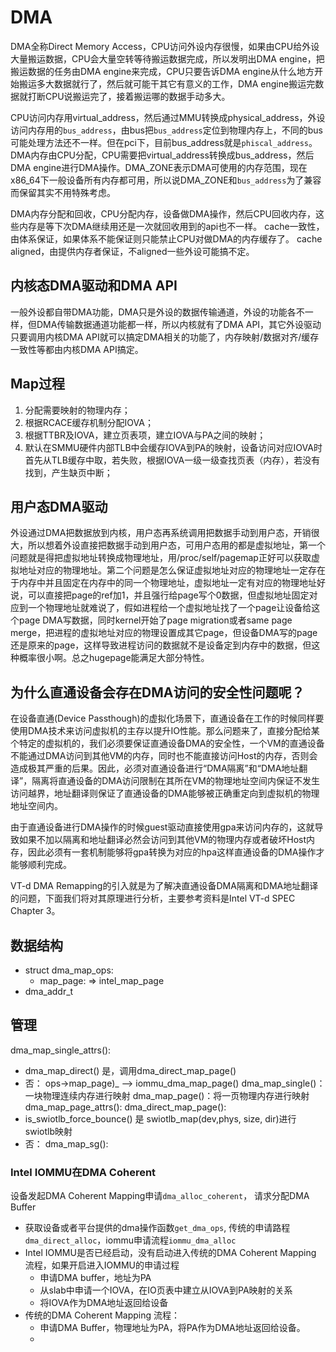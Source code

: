 # DMA
DMA全称Direct Memory Access，CPU访问外设内存很慢，如果由CPU给外设大量搬运数据，CPU会大量空转等待搬运数据完成，所以发明出DMA engine，把搬运数据的任务由DMA engine来完成，CPU只要告诉DMA engine从什么地方开始搬运多大数据就行了，然后就可能干其它有意义的工作，DMA engine搬运完数据就打断CPU说搬运完了，接着搬运哪的数据手动多大。

CPU访问内存用virtual_address，然后通过MMU转换成physical_address，外设访问内存用的`bus_address`，由bus把`bus_address`定位到物理内存上，不同的bus可能处理方法还不一样。但在pci下，目前bus_address就是`phiscal_address`。DMA内存由CPU分配，CPU需要把virtual_address转换成bus_address，然后DMA engine进行DMA操作。DMA_ZONE表示DMA可使用的内存范围，现在x86_64下一般设备所有内存都可用，所以说DMA_ZONE和`bus_address`为了兼容而保留其实不用特殊考虑。

DMA内存分配和回收，CPU分配内存，设备做DMA操作，然后CPU回收内存，这些内存是等下次DMA继续用还是一次就回收用到的api也不一样。
cache一致性，由体系保证，如果体系不能保证则只能禁止CPU对做DMA的内存缓存了。
cache aligned，由提供内存者保证，不aligned一些外设可能搞不定。

## 内核态DMA驱动和DMA API
一般外设都自带DMA功能，DMA只是外设的数据传输通道，外设的功能各不一样，但DMA传输数据通道功能都一样，所以内核就有了DMA API，其它外设驱动只要调用内核DMA API就可以搞定DMA相关的功能了，内存映射/数据对齐/缓存一致性等都由内核DMA API搞定。


## Map过程

1. 分配需要映射的物理内存；
2. 根据RCACE缓存机制分配IOVA；
3. 根据TTBR及IOVA，建立页表项，建立IOVA与PA之间的映射；
4. 默认在SMMU硬件内部TLB中会缓存IOVA到PA的映射，设备访问对应IOVA时首先从TLB缓存中取，若失败，根据IOVA一级一级查找页表（内存），若没有找到，产生缺页中断；



## 用户态DMA驱动
外设通过DMA把数据放到内核，用户态再系统调用把数据手动到用户态，开销很大，所以想着外设直接把数据手动到用户态，可用户态用的都是虚拟地址，第一个问题就是得把虚拟地址转换成物理地址，用/proc/self/pagemap正好可以获取虚拟地址对应的物理地址。第二个问题是怎么保证虚拟地址对应的物理地址一定存在于内存中并且固定在内存中的同一个物理地址，虚拟地址一定有对应的物理地址好说，可以直接把page的ref加1，并且强行给page写个0数据，但虚拟地址固定对应到一个物理地址就难说了，假如进程给一个虚拟地址找了一个page让设备给这个page DMA写数据，同时kernel开始了page migration或者same page merge，把进程的虚拟地址对应的物理设置成其它page，但设备DMA写的page还是原来的page，这样导致进程访问的数据就不是设备定到内存中的数据，但这种概率很小啊。总之hugepage能满足大部分特性。



## 为什么直通设备会存在DMA访问的安全性问题呢？

在设备直通(Device Passthough)的虚拟化场景下，直通设备在工作的时候同样要使用DMA技术来访问虚拟机的主存以提升IO性能。那么问题来了，直接分配给某个特定的虚拟机的，我们必须要保证直通设备DMA的安全性，一个VM的直通设备不能通过DMA访问到其他VM的内存，同时也不能直接访问Host的内存，否则会造成极其严重的后果。因此，必须对直通设备进行“DMA隔离”和“DMA地址翻译”，隔离将直通设备的DMA访问限制在其所在VM的物理地址空间内保证不发生访问越界，地址翻译则保证了直通设备的DMA能够被正确重定向到虚拟机的物理地址空间内。

由于直通设备进行DMA操作的时候guest驱动直接使用gpa来访问内存的，这就导致如果不加以隔离和地址翻译必然会访问到其他VM的物理内存或者破坏Host内存，因此必须有一套机制能够将gpa转换为对应的hpa这样直通设备的DMA操作才能够顺利完成。

VT-d DMA Remapping的引入就是为了解决直通设备DMA隔离和DMA地址翻译的问题，下面我们将对其原理进行分析，主要参考资料是Intel VT-d SPEC Chapter 3。


## 数据结构

- struct dma_map_ops: 
  - map_page:  => intel_map_page
- dma_addr_t 

## 管理

dma_map_single_attrs(): 
- dma_map_direct() 是，调用dma_direct_map_page()
- 否： ops->map_page)_ --> iommu_dma_map_page()
dma_map_single()：一块物理连续内存进行映射
dma_map_page()：将一页物理内存进行映射
dma_map_page_attrs():
dma_direct_map_page():
- is_swiotlb_force_bounce() 是 swiotlb_map(dev,phys, size, dir)进行swiotlb映射
- 否： 
dma_map_sg(): 

### Intel IOMMU在DMA Coherent 

设备发起DMA Coherent Mapping申请`dma_alloc_coherent`， 请求分配DMA Buffer
- 获取设备或者平台提供的dma操作函数`get_dma_ops`, 传统的申请路程`dma_direct_alloc`，iommu申请流程`iommu_dma_alloc`
- Intel IOMMU是否已经启动，没有启动进入传统的DMA Coherent Mapping 流程，如果开启进入IOMMU的申请过程
  - 申请DMA buffer，地址为PA
  - 从slab中申请一个IOVA，在IO页表中建立从IOVA到PA映射的关系
  - 将IOVA作为DMA地址返回给设备
- 传统的DMA Coherent Mapping 流程：
  - 申请DMA Buffer，物理地址为PA，将PA作为DMA地址返回给设备。
  - 
